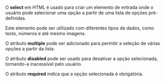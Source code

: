 O **select** em HTML é usado para criar um elemento de entrada onde o usuário pode selecionar uma opção a partir de uma lista de opções pré-definidas.

Este elemento pode ser utilizado com diferentes tipos de dados, como texto, números e até mesmo imagens.

O atributo **multiple** pode ser adicionado para permitir a seleção de várias opções a partir da lista.

O atributo **disabled** pode ser usado para desativar a opção selecionada, tornando-a inacessível pelo usuário.

O atributo **required** indica que a opção selecionada é obrigatória.


